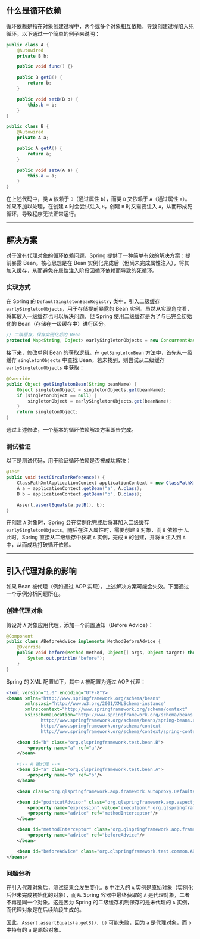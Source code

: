 
## 什么是循环依赖

循环依赖是指在对象创建过程中，两个或多个对象相互依赖，导致创建过程陷入死循环。以下通过一个简单的例子来说明：

```java
public class A {  
    @Autowired  
    private B b;  

    public void func() {}  

    public B getB() {  
        return b;  
    }  

    public void setB(B b) {  
        this.b = b;  
    }  
}
```

```java
public class B {  
    @Autowired  
    private A a;  

    public A getA() {  
        return a;  
    }  

    public void setA(A a) {  
        this.a = a;  
    }  
}
```

在上述代码中，类 `A` 依赖于 `B`（通过属性 `b`），而类 `B` 又依赖于 `A`（通过属性 `a`）。如果不加以处理，在创建 `A` 时会尝试注入 `B`，创建 `B` 时又需要注入 `A`，从而形成死循环，导致程序无法正常运行。

---

## 解决方案

对于没有代理对象的循环依赖问题，Spring 提供了一种简单有效的解决方案：提前暴露 Bean。核心思想是在 Bean 实例化完成后（但尚未完成属性注入），将其加入缓存，从而避免在属性注入阶段因循环依赖而导致的死循环。

### 实现方式

在 Spring 的 `DefaultSingletonBeanRegistry` 类中，引入二级缓存 `earlySingletonObjects`，用于存储提前暴露的 Bean 实例。虽然从实现角度看，将其放入一级缓存也可以解决问题，但 Spring 使用二级缓存是为了与已完全初始化的 Bean（存储在一级缓存中）进行区分。

```java
// 二级缓存，保存实例化后的 Bean  
protected Map<String, Object> earlySingletonObjects = new ConcurrentHashMap<>();
```

接下来，修改单例 Bean 的获取逻辑。在 `getSingletonBean` 方法中，首先从一级缓存 `singletonObjects` 中查找 Bean，若未找到，则尝试从二级缓存 `earlySingletonObjects` 中获取：

```java
@Override  
public Object getSingletonBean(String beanName) {  
    Object singletonObject = singletonObjects.get(beanName);  
    if (singletonObject == null) {  
        singletonObject = earlySingletonObjects.get(beanName);  
    }  
    return singletonObject;  
}
```

通过上述修改，一个基本的循环依赖解决方案即告完成。

### 测试验证

以下是测试代码，用于验证循环依赖是否被成功解决：

```java
@Test  
public void testCircularReference() {  
    ClassPathXmlApplicationContext applicationContext = new ClassPathXmlApplicationContext("classpath:circular-reference-without-proxy-bean.xml");  
    A a = applicationContext.getBean("a", A.class);  
    B b = applicationContext.getBean("b", B.class);  

    Assert.assertEquals(a.getB(), b);  
}
```

在创建 `A` 对象时，Spring 会在实例化完成后将其加入二级缓存 `earlySingletonObjects`。随后在注入属性时，需要创建 `B` 对象，而 `B` 依赖于 `A`。此时，Spring 直接从二级缓存中获取 `A` 实例，完成 `B` 的创建，并将 `B` 注入到 `A` 中，从而成功打破循环依赖。

---

## 引入代理对象的影响

如果 Bean 被代理（例如通过 AOP 实现），上述解决方案可能会失效。下面通过一个示例分析问题所在。

### 创建代理对象

假设对 `A` 对象应用代理，添加一个前置通知（Before Advice）：

```java
@Component  
public class ABefpreAdvice implements MethodBeforeAdvice {  
    @Override  
    public void before(Method method, Object[] args, Object target) throws Throwable {  
        System.out.println("before");  
    }  
}
```

Spring 的 XML 配置如下，其中 `A` 被配置为通过 AOP 代理：

```xml
<?xml version="1.0" encoding="UTF-8"?>  
<beans xmlns="http://www.springframework.org/schema/beans"  
       xmlns:xsi="http://www.w3.org/2001/XMLSchema-instance"  
       xmlns:context="http://www.springframework.org/schema/context"  
       xsi:schemaLocation="http://www.springframework.org/schema/beans  
             http://www.springframework.org/schema/beans/spring-beans.xsd  
             http://www.springframework.org/schema/context  
             http://www.springframework.org/schema/context/spring-context-4.0.xsd">  

    <bean id="b" class="org.qlspringframework.test.bean.B">  
        <property name="a" ref="a"/>  
    </bean>  

    <!-- A 被代理 -->  
    <bean id="a" class="org.qlspringframework.test.bean.A">  
        <property name="b" ref="b"/>  
    </bean>  

    <bean class="org.qlspringframework.aop.framework.autoproxy.DefaultAdvisorAutoProxyCreator"/>  

    <bean id="pointcutAdvisor" class="org.qlspringframework.aop.aspectj.AspectJExpressionPointcutAdvisor">  
        <property name="expression" value="execution(* org.qlspringframework.test.bean.A.func(..))"/>  
        <property name="advice" ref="methodInterceptor"/>  
    </bean>  

    <bean id="methodInterceptor" class="org.qlspringframework.aop.framework.adapter.MethodBeforeAdviceInterceptor">  
        <property name="advice" ref="beforeAdvice"/>  
    </bean>  

    <bean id="beforeAdvice" class="org.qlspringframework.test.common.ABefpreAdvice"/>  
</beans>
```

### 问题分析

在引入代理对象后，测试结果会发生变化。`B` 中注入的 `A` 实例是原始对象（实例化后但未完成初始化的对象），而从 Spring 容器中最终获取的 `A` 是代理对象，二者不再是同一个对象。这是因为 Spring 的二级缓存机制保存的是未代理的 `A` 实例，而代理对象是在后续阶段生成的。

因此，`Assert.assertEquals(a.getB(), b)` 可能失败，因为 `a` 是代理对象，而 `b` 中持有的 `a` 是原始对象。
